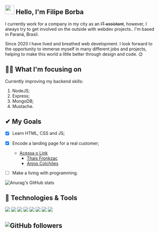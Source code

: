 ## <img src="https://raw.githubusercontent.com/MartinHeinz/MartinHeinz/master/wave.gif" width="30px"> Hello, I'm Filipe Borba 


I currently work for a company in my city as an ~~IT assistant~~, however, I always try to get involved on the outside with webdev projects.. I'm based in Paraná, Brasil.

Since 2020 I have lived and breathed web development. I look forward to the opportunity to immerse myself in many different jobs and projects, helping to make this world a little better through design and code. 😉

## 👨‍💻 What I'm focusing on 
Currently improving my backend skills:

1. NodeJS;
2. Express;
4. MongoDB;
3. Mustache.

## ✔ My Goals

- [x] Learn HTML, CSS and JS;
- [x] Encode a landing page for a real customer;
  - [Acessa o Link](http://github.com)
    - [Thais Fronkzac](https://acessaolink.com/thaisfronczak)
    - [Anjos Colchões](https://acessaolink.com/anjoscolchoesfoz)
- [ ] Make a living with programming.


![Anurag's GitHub stats](https://github-readme-stats.vercel.app/api?username=filipexxborba&show_icons=true&theme=dark)

## 🔧 Technologies & Tools

![](https://img.shields.io/badge/Editor-VS%20Code-%23aa88ff?style=for-the-badge&logo=visual-studio-code)
![](https://img.shields.io/badge/Code-HTML5-%23aa88ff?style=for-the-badge&logo=html5)
![](https://img.shields.io/badge/Code-CSS3-%23aa88ff?style=for-the-badge&logo=css3)
![](https://img.shields.io/badge/Code-JavaScript-%23aa88ff?style=for-the-badge&logo=javascript)
![](https://img.shields.io/badge/Code-Node.JS-%23aa88ff?style=for-the-badge&logo=node.js)
![](https://img.shields.io/badge/Code-Express-%23aa88ff?style=for-the-badge&logo=express)
![](https://img.shields.io/badge/Code-MongoDB-%23aa88ff?style=for-the-badge&logo=mongodb)
![](https://img.shields.io/badge/Code-Typescript-%23aa88ff?style=for-the-badge&logo=typescript)

## ![GitHub followers](https://img.shields.io/github/followers/filipexxborba?style=social)
